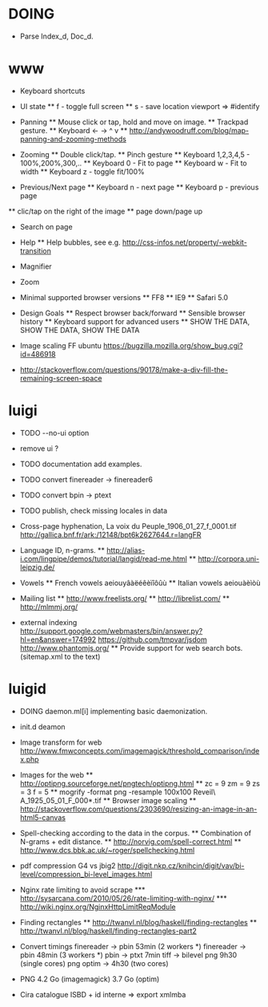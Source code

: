 # DOING
* Parse Index_d, Doc_d.

# www

* Keyboard shortcuts
* UI state
** f - toggle full screen
** s - save location viewport => #identify

* Panning
** Mouse click or tap, hold and move on image.
** Trackpad gesture. 
** Keyboard <- -> ^ v 
** http://andywoodruff.com/blog/map-panning-and-zooming-methods

* Zooming
** Double click/tap.
** Pinch gesture
** Keyboard 1,2,3,4,5 - 100%,200%,300,..
** Keyboard 0 - Fit to page
** Keyboard w - Fit to width
** Keyboard z - toggle fit/100% 

* Previous/Next page
** Keyboard n - next page
** Keyboard p - previous page

** clic/tap on the right of the image
** page down/page up

* Search on page
* Help 
** Help bubbles, see e.g. http://css-infos.net/property/-webkit-transition

* Magnifier
* Zoom 
* Minimal supported browser versions
** FF8
** IE9
** Safari 5.0

* Design Goals
** Respect browser back/forward 
** Sensible browser history
** Keyboard support for advanced users
** SHOW THE DATA, SHOW THE DATA, SHOW THE DATA

* Image scaling FF ubuntu https://bugzilla.mozilla.org/show_bug.cgi?id=486918
* http://stackoverflow.com/questions/90178/make-a-div-fill-the-remaining-screen-space

# luigi

* TODO --no-ui option
* remove ui ? 
* TODO documentation add examples. 
* TODO convert finereader -> finereader6
* TODO convert bpin -> ptext 
* TODO publish, check missing locales in data
* Cross-page hyphenation,
  La voix du Peuple_1906_01_27_f_0001.tif
  http://gallica.bnf.fr/ark:/12148/bpt6k2627644.r=langFR

* Language ID, n-grams.
** http://alias-i.com/lingpipe/demos/tutorial/langid/read-me.html
** http://corpora.uni-leipzig.de/

* Vowels
** French vowels aeiouyâàëéêèïîôûù
** Italian vowels aeiouàèìòù	

* Mailing list
** http://www.freelists.org/
** http://librelist.com/
** http://mlmmj.org/

* external indexing
http://support.google.com/webmasters/bin/answer.py?hl=en&answer=174992
https://github.com/tmpvar/jsdom
http://www.phantomjs.org/
** Provide support for web search bots. (sitemap.xml to the text)  

# luigid

* DOING daemon.ml[i] implementing basic daemonization.
* init.d deamon
* Image transform for web
  http://www.fmwconcepts.com/imagemagick/threshold_comparison/index.php
* Images for the web
** http://optipng.sourceforge.net/pngtech/optipng.html
**  zc = 9  zm = 9  zs = 3  f = 5
** mogrify -format png -resample 100x100 Reveil\ A_1925_05_01_F_000*.tif
** Browser image scaling
** http://stackoverflow.com/questions/2303690/resizing-an-image-in-an-html5-canvas

* Spell-checking according to the data in the corpus. 
** Combination of N-grams + edit distance.
** http://norvig.com/spell-correct.html
** http://www.dcs.bbk.ac.uk/~roger/spellchecking.html

* pdf compression G4 vs jbig2
http://digit.nkp.cz/knihcin/digit/vav/bi-level/compression_bi-level_images.html

* Nginx rate limiting to avoid scrape
*** http://sysarcana.com/2010/05/26/rate-limiting-with-nginx/
*** http://wiki.nginx.org/NginxHttpLimitReqModule
    
* Finding rectangles 
** http://twanvl.nl/blog/haskell/finding-rectangles
** http://twanvl.nl/blog/haskell/finding-rectangles-part2

* Convert timings
finereader -> pbin 53min (2 workers *)
finereader -> pbin 48min (3 workers *)
pbin -> ptxt 7min
tiff -> bilevel png 9h30 (single cores)
png optim -> 4h30 (two cores)

* PNG 4.2 Go (imagemagick) 3.7 Go (optim)
* Cira catalogue ISBD + id interne => export xmlmba
